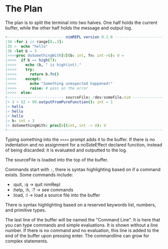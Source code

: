 The Plan
===

The plan is to split the terminal into two halves. One half holds the current
buffer, while the other half holds the message and output log.

```nim
+------------------------- nimREPL version 0.1.0 -----------------------------+
|34 >for i in range[0..3]:                                                    |
|35 >  echo "hello"                                                           |
|36 >let b = 3                                                                |
|>>>>proc doSomethingWith[U](b: int, fn: int->U): U =                         |
|>>>>  if b == high(T):                                                       |
|>>>>    echo $b, " is high(int)."                                            |
|>>>>    try:                                                                 |
|>>>>      return b.fn()                                                      |
|>>>>    except:                                                              |
|>>>>      echo "Something unexpected happened!"                              |
|>>>>      raise: # pass on the error                                         |
|>>>>  else:                                                                  |
+------------------------- sourceFile: /dev/someFile.nim ---------------------+
|> 3 + 52 + 99.outputFromPureFunction(): int = 1                              |
|> hello                                                                      |
|> hello                                                                      |
|> hello                                                                      |
|> b: int = 3                                                                 |
|> doSomethingWith: proc[U](int, int -> U): U                                 |
+-----------------------------------------------------------------------------+
```

Typing something into the `>>>>` prompt adds it to the buffer. If there is no
indentation and no assignment for a noSideEffect declared function,
instead of being discarded: it is evaluated and outputted to the log.

The sourceFile is loaded into the top of the buffer.

Commands start with `:`, there is syntax highlighting based on if a command
exists. Some commands include:
+ :quit, :q     -> quit nimRepl
+ :help, :h, :? -> see commands
+ :load, :l     -> load a source file into the buffer

There is syntax highlighting based on a reserved keywords list, numbers,
and primitive types.

The last line of the buffer will be named the "Command Line". It is here that
you can type commands and simple evaluations. It is shown without a line
number. If there is no command and no evaluation, this line is added to the
end of the buffer upon pressing enter. The commandline can grow for complex
statements.
